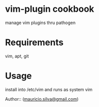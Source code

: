 # vim-plugin cookbook
  manage vim plugins thru pathogen

# Requirements
  vim, apt, git

# Usage
  install into /etc/vim and runs as system vim

Author::  (<mauricio.silva@gmail.com>)

